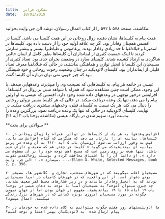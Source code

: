 ```yaml
---
title:  تفکری فراتر
date:   18/01/2019
---
```


مکاشفه، صفحه ۵٧۸ تا ۵۹۲ را از کتاب اعمال رسولان، نوشه الن جی وایت بخوانید. 

هفت پیام به کلیساها، نشان دهنده زوال روحانی در این هفت کلیسا می باشد. کلیسا در افسس همچنان وفادار بود، اگر چه علاقه اولیه خود را از دست داده بود. کلیساها در اسمیرنا و فیلادلفیا تا حد زیادی وفادار بودند. پرغاموس و طیاطیرا بیشتر و بیشتر سازش کردند تا اینکه جمعیت کثیری از ایمانداران آن کلیساها بطور کامل از ایمان خالص شاگردی به ارتداد کشیده شدند. کلیسای سارد در وضعیت بحران جدی بود. تعداد کثیری از مسیحیان این کلیسا با انجیل توازن و هماهنگی نداشتند، در حالی که فیلادلفیا معرف تعداد قلیلی از ایمانداران بود. کلیسای لائودیکیه در  چنان وضعیت رخوت روحانی و خود شیفتگی بود که چیز خوبی نمی توان درباره آن کلیسا گفت. 

عیسی در خاتمه هر پیام، به کلیساهایی که نصیحت وی را میپذیرند وعدههایی میدهد. با این وجود، ممکن است چنین مشاهده شود که همراه با شواهد مبنی بر زوال در کلیساها ، افزایشی درخور توجهی در وعدههای داده شده وجود دارد. افسس که عیسی به او اولین پیام را می دهد، تنها یک وعده دریافت میکند. در حالی که هر کلیسا مسیر نزولی روحانی را دنبال می کند، هر یک نسبت به کلیسای قبلی، وعدههای بیشتری دریافت میکند. در نهایت، کلیسای لائودیکیه در حالی که تنها یک وعده دریافت نمود، بزرگترین وعده را بدست آورد: سهیم شدن در بارگاه عیسی (مکاشفه یوحنا باب ۳ آیه ۲۱).

**سوالاتی برای بحث **

`۱- افزایش وعدهها به هر یک از کلیساها در توالی، همراه با زوال روحانی در کلیساها، بیانیه ای را بازتاب می دهد که هنگامی که گناه افزایش می یابد، فیض به وفور ارزانی می شود (رومیان باب ۵ آیه ۲۰)؟ به آن وعده در پرتو بیانیه ای بیندیشیدکه می گوید « کلیسا هر چقدر هم که ضعیف و دارای عیب باشد، تنها هدف بر روی زمین است که مسیح اهم توجه خود را بر آن معطوف می دارد ». او دائماً آن را با اشتیاق محافظت کرده و بوسیله روحالقدس تقویت میسازد ». - الن جی. وایت، ...-Ellen G. White, Selected Messages, book 2, p. 396.`

`۲- مسیحیان اغلب میگویند که در شهرهای صنعتی، تجاری و  کلانشهر ها، مسیحی بودن دشوار است. از این واقعیت که در شهرهای کامیاب در آسیا مسیحیانی بودند که به انجیل وفادار ماندند و در زیر فشارهای محیط کفر ضعیف نشدند، چه چیزی میتوان آموخت؟ به مسیحیان آسیا با توجه به دعای عیسی در یوحنا باب ۱۷ آیات ۱۵ تا ۱۹ بیاندیشید. مفهوم در جهان بودن اما از جهان نبودن چگونه در مورد مسیحیان امروزی بویژه کسانی که در شهرهای بزرگ زندگی میکنند، اعمال میشود؟`

`۳- ما ادونتیستهای روز هفتم چگونه میتوانیم به کلام داده شده به خودمان در پیام ارسال شده  به لائودیکیان بهتر اعتنا و توجه کنیم؟`

